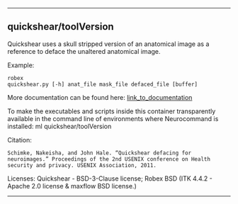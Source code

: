 
----------------------------------
## quickshear/toolVersion ##
Quickshear uses a skull stripped version of an anatomical image as a reference to deface the unaltered anatomical image.

Example:
```
robex 
quickshear.py [-h] anat_file mask_file defaced_file [buffer]

```

More documentation can be found here: [link_to_documentation](https://github.com/nipy/quickshear)

To make the executables and scripts inside this container transparently available in the command line of environments where Neurocommand is installed: ml quickshear/toolVersion

Citation:
```
Schimke, Nakeisha, and John Hale. “Quickshear defacing for neuroimages.” Proceedings of the 2nd USENIX conference on Health security and privacy. USENIX Association, 2011.
```

Licenses: Quickshear - BSD-3-Clause license; Robex BSD (ITK 4.4.2 - Apache 2.0 license & maxflow BSD license.)

----------------------------------
